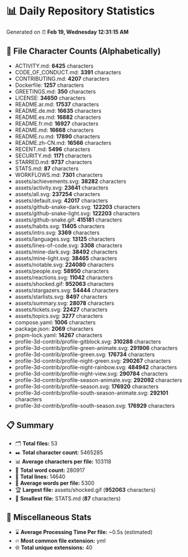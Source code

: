 # 📊 Daily Repository Statistics
Generated on ⏰ **Feb 19, Wednesday 12:31:15 AM**

## 📂 File Character Counts (Alphabetically)
- ACTIVITY.md: **6425** characters
- CODE_OF_CONDUCT.md: **3391** characters
- CONTRIBUTING.md: **4207** characters
- Dockerfile: **1257** characters
- GREETINGS.md: **350** characters
- LICENSE: **34650** characters
- README.ar.md: **17537** characters
- README.de.md: **16635** characters
- README.es.md: **16882** characters
- README.fr.md: **16927** characters
- README.md: **16668** characters
- README.ru.md: **17890** characters
- README.zh-CN.md: **16566** characters
- RECENT.md: **5496** characters
- SECURITY.md: **1171** characters
- STARRED.md: **9737** characters
- STATS.md: **87** characters
- WORKFLOWS.md: **7301** characters
- assets/achievements.svg: **38282** characters
- assets/activity.svg: **23641** characters
- assets/all.svg: **237254** characters
- assets/default.svg: **42017** characters
- assets/github-snake-dark.svg: **122203** characters
- assets/github-snake-light.svg: **122203** characters
- assets/github-snake.gif: **415181** characters
- assets/habits.svg: **11405** characters
- assets/intro.svg: **3369** characters
- assets/languages.svg: **13125** characters
- assets/lines-of-code.svg: **3308** characters
- assets/mine-dark.svg: **38492** characters
- assets/mine-light.svg: **38465** characters
- assets/notable.svg: **224080** characters
- assets/people.svg: **58950** characters
- assets/reactions.svg: **11042** characters
- assets/shocked.gif: **952063** characters
- assets/stargazers.svg: **54444** characters
- assets/starlists.svg: **8497** characters
- assets/summary.svg: **28078** characters
- assets/tickets.svg: **22427** characters
- assets/topics.svg: **3277** characters
- compose.yaml: **1006** characters
- package.json: **2069** characters
- pnpm-lock.yaml: **14267** characters
- profile-3d-contrib/profile-gitblock.svg: **310288** characters
- profile-3d-contrib/profile-green-animate.svg: **291906** characters
- profile-3d-contrib/profile-green.svg: **176734** characters
- profile-3d-contrib/profile-night-green.svg: **290267** characters
- profile-3d-contrib/profile-night-rainbow.svg: **484942** characters
- profile-3d-contrib/profile-night-view.svg: **290784** characters
- profile-3d-contrib/profile-season-animate.svg: **292092** characters
- profile-3d-contrib/profile-season.svg: **176920** characters
- profile-3d-contrib/profile-south-season-animate.svg: **292101** characters
- profile-3d-contrib/profile-south-season.svg: **176929** characters

## 📋 Summary
- 🗂️ **Total files:** 53
- ✒️ **Total character count:** 5465285
- 📊 **Average characters per file:** 103118
- 📝 **Total word count:** 280917
- 🧾 **Total lines:** 14640
- 📐 **Average words per file:** 5300
- 🏆 **Largest file:** assets/shocked.gif (**952063** characters)
- 🥉 **Smallest file:** STATS.md (**87** characters)

## 🌟 Miscellaneous Stats
- ⌛ **Average Processing Time Per file:** ~0.5s (estimated)
- 🔥 **Most common file extension:** yml
- 🌐 **Total unique extensions:** 40
